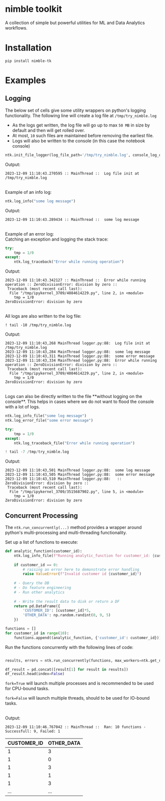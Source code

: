 # nimble toolkit
A collection of simple but powerful utilities for ML and Data Analytics workflows. 

# Installation
```
pip install nimble-tk
```

# Examples

## Logging

The below set of cells give some utility wrappers on python's logging functionality.
The following line will create a log file at `/tmp/try_nimble.log`
- As the logs get written, the log file will go up to max `50 MB` in size by default and then will get rolled over.
- At most, `10` such files are maintained before removing the earliest file.
- Logs will also be written to the console (in this case the notebook console) 
```python
ntk.init_file_logger(log_file_path='/tmp/try_nimble.log', console_log_on=True)
```

Output:
```
2023-12-09 11:10:43.270595 :: MainThread ::  Log file init at /tmp/try_nimble.log
```

<br/>
Example of an info log:

```python
ntk.log_info("some log message")
```

Output:
```
2023-12-09 11:10:43.289434 :: MainThread ::  some log message
```

<br/>
Example of an error log:

<br/>
Catching an exception and logging the stack trace:

```python
try:
    tmp = 1/0
except:
    ntk.log_traceback("Error while running operation")
```

Output:
```
2023-12-09 11:10:43.342127 :: MainThread ::  Error while running operation :: ZeroDivisionError: division by zero ::
 Traceback (most recent call last):
  File "/tmp/ipykernel_3709/4084614229.py", line 2, in <module>
    tmp = 1/0
ZeroDivisionError: division by zero
```

<br/>
All logs are also written to the log file:

```
! tail -10 /tmp/try_nimble.log
```

Output:
```
2023-12-09 11:10:43,268 MainThread logger.py:88:  Log file init at /tmp/try_nimble.log
2023-12-09 11:10:43,284 MainThread logger.py:88:  some log message
2023-12-09 11:10:43,311 MainThread logger.py:88:  some error message
2023-12-09 11:10:43,334 MainThread logger.py:88:  Error while running operation :: ZeroDivisionError: division by zero ::
 Traceback (most recent call last):
  File "/tmp/ipykernel_3709/4084614229.py", line 2, in <module>
    tmp = 1/0
ZeroDivisionError: division by zero
```

<br/>
Logs can also be directly written to the file **without logging on the console**. This helps in cases where we do not want to flood the console with a lot of logs.

```python
ntk.log_info_file("some log message")
ntk.log_error_file("some error message")

try:
    tmp = 1/0
except:
    ntk.log_traceback_file("Error while running operation")

! tail -7 /tmp/try_nimble.log
```

Output:

```
2023-12-09 11:10:43,501 MainThread logger.py:88:  some log message
2023-12-09 11:10:43,505 MainThread logger.py:88:  some error message
2023-12-09 11:10:43,510 MainThread logger.py:88:   :: ZeroDivisionError: division by zero ::
 Traceback (most recent call last):
  File "/tmp/ipykernel_3709/3515687902.py", line 5, in <module>
    tmp = 1/0
ZeroDivisionError: division by zero
```

## Concurrent Processing
The `ntk.run_concurrently(...)` method provides a wrapper around python's multi-processing and multi-threading functionality.

Set up a list of functions to execute:

```python
def analytic_function(customer_id):
    ntk.log_info_file(f"Running analytic_function for customer_id: {customer_id}")
    
    if customer_id == 0:
        # raising an error here to demonstrate error handling
        raise ValueError(f"Invalid customer id {customer_id}")
        
    # - Query the DB
    # - Do feature engineering
    # - Run other analytics
    
    # - Write the result data to disk or return a DF
    return pd.DataFrame({
        'CUSTOMER_ID': [customer_id]*5,
        'OTHER_DATA': np.random.randint(0, 9, 5)
    })

functions = []
for customer_id in range(10):
    functions.append((analytic_function, {'customer_id': customer_id}))
```

Run the functions concurrently with the following lines of code:

```python

results, errors = ntk.run_concurrently(functions, max_workers=ntk.get_num_cpus(), fork=True)

df_result = pd.concat([result[1] for result in results])
df_result.head(index=False)
```

`fork=True` will launch multiple processes and is recommended to be used for CPU-bound tasks.

`fork=False` will launch multiple threads, should to be used for IO-bound tasks.

<br/>
Output:

```
2023-12-09 11:10:46.767042 :: MainThread ::  Ran: 10 functions - Successfull: 9, Failed: 1
```

|   CUSTOMER_ID |   OTHER_DATA |
|---------------|--------------|
|             1 |            3 |
|             1 |            0 |
|             1 |            3 |
|             1 |            1 |
|             1 |            3 |
|             ... |            ... |

